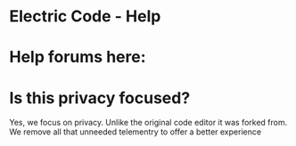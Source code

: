 # Electric Code - Help
# Help forums here:
# Is this privacy focused?
Yes, we focus on privacy. Unlike the original code editor it was forked from. We remove all that unneeded telementry to offer a better experience
